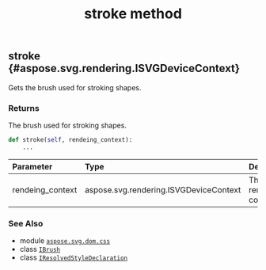 ﻿---
title: stroke method
second_title: Aspose.SVG for Python via .NET API References
description: 
type: docs
weight: 30
url: /python-net/aspose.svg.dom.css/iresolvedstyledeclaration/stroke/
is_root: false
---

## stroke {#aspose.svg.rendering.ISVGDeviceContext}

Gets the brush used for stroking shapes.


### Returns 


The brush used for stroking shapes.


```python
def stroke(self, rendeing_context):
    ...
```


| Parameter | Type | Description |
| :- | :- | :- |
| rendeing_context | aspose.svg.rendering.ISVGDeviceContext | The rendering context. |



### See Also
* module [`aspose.svg.dom.css`](../../)
* class [`IBrush`](/svg/python-net/aspose.svg.drawing/ibrush)
* class [`IResolvedStyleDeclaration`](/svg/python-net/aspose.svg.dom.css/iresolvedstyledeclaration)
